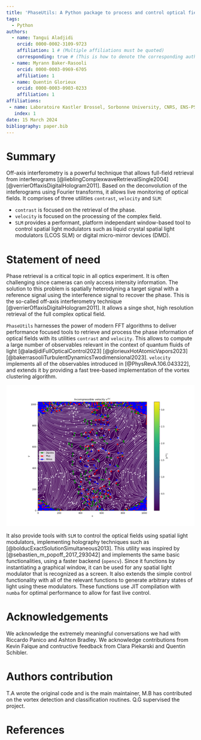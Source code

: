 ```yaml
---
title: 'PhaseUtils: A Python package to process and control optical fields'
tags:
  - Python
authors:
  - name: Tangui Aladjidi
    orcid: 0000-0002-3109-9723
    affiliation: 1 # (Multiple affiliations must be quoted)
    corresponding: true # (This is how to denote the corresponding author)
  - name: Myrann Baker-Rasooli
    orcid: 0000-0003-0969-6705
    affiliation: 1
  - name: Quentin Glorieux
    orcid: 0000-0003-0903-0233
    affiliation: 1
affiliations:
 - name: Laboratoire Kastler Brossel, Sorbonne University, CNRS, ENS-PSL University, Collège de France; 4 Place Jussieu, 75005 Paris, France
   index: 1
date: 15 March 2024
bibliography: paper.bib
---
```


# Summary

Off-axis interferometry is a powerful technique that allows full-field retrieval from interferograms [@lieblingComplexwaveRetrievalSingle2004]
[@verrierOffaxisDigitalHologram2011].
Based on the deconvolution of the inteferograms using Fourier transforms, it allows live monitoring of optical fields.
It comprises of three utilities `contrast`, `velocity` and `SLM`:

- `contrast` is focused on the retrieval of the phase.
- `velocity` is focused on the processing of the complex field.
- `SLM` provides a performant, platform independant window-based tool to control spatial light modulators such as liquid crystal spatial light modulators (LCOS SLM) or digital micro-mirror devices (DMD).

# Statement of need

Phase retrieval is a critical topic in all optics experiment.
It is often challenging since cameras can only access intensity information.
The solution to this problem is spatially heterodyning a target signal with a reference signal using the interference signal to recover the phase.
This is the so-called off-axis interferometry technique [@verrierOffaxisDigitalHologram2011].
It allows a singe shot, high resolution retrieval of the full complex optical field.

`PhaseUtils` harnesses the power of modern FFT algorithms to deliver performance focused tools to retrieve and process the phase information of optical fields with its utilities `contrast` and `velocity`.
This allows to compute a large number of observables relevant in the context of quantum fluids of light [@aladjidiFullOpticalControl2023] [@glorieuxHotAtomicVapors2023] [@bakerrasooliTurbulentDynamicsTwodimensional2023].
`velocity` implements all of the observables introduced in [@PhysRevA.106.043322], and extends it by providing a fast tree-based implementation of the vortex clustering algorithm.

![Example of the vortex detection and clustering algorithm. Positively charged vortices are in red, negatively charged vortices are blue and dipoles are in green. The background image is the incompressible velocity in which vortices can be seen as bright peaks.\label{fig:clusters}](../assets/clusters.png)

It also provide tools with `SLM` to control the optical fields using spatial light modulators, implementing holography techniques such as [@bolducExactSolutionSimultaneous2013].
This utility was inspired by [@sebastien_m_popoff_2017_293042] and implements the same basic functionalities, using a faster backend (`opencv`).
Since it functions by instantiating a graphical window, it can be used for any spatial light modulator that is recognized as a screen.
It also extends the simple control functionality with all of the relevant functions to
generate arbitrary states of light using these modulators.
These functions use JIT compilation with `numba` for optimal performance to allow for fast live control.

# Acknowledgements

We acknowledge the extremely meaningful conversations we had with Riccardo Panico and Ashton Bradley.
We acknowledge contributions from Kevin Falque and contructive feedback from Clara Piekarski and Quentin Schibler.

# Authors contribution

T.A wrote the original code and is the main maintainer, M.B has contributed on the vortex detection and classification routines. Q.G supervised the project.

# References